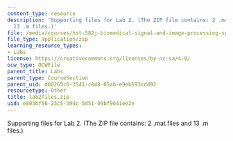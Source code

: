 ```yaml
---
content_type: resource
description: 'Supporting files for Lab 2. (The ZIP file contains: 2 .mat files and
  13 .m files.)'
file: /media/courses/hst-582j-biomedical-signal-and-image-processing-spring-2007/e803bf5623c5394c5d5109bf9641ee2e_lab2files.zip
file_type: application/zip
learning_resource_types:
- Labs
license: https://creativecommons.org/licenses/by-nc-sa/4.0/
ocw_type: OCWFile
parent_title: Labs
parent_type: CourseSection
parent_uid: d60265c0-3541-c848-05ab-e9eb593cdd92
resourcetype: Other
title: lab2files.zip
uid: e803bf56-23c5-394c-5d51-09bf9641ee2e
---
```

Supporting files for Lab 2. (The ZIP file contains: 2 .mat files and 13 .m files.)